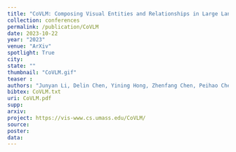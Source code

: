 ```yaml
---
title: "CoVLM: Composing Visual Entities and Relationships in Large Language Models Via Communicative Decoding"
collection: conferences
permalink: /publication/CoVLM
date: 2023-10-22
year: "2023"
venue: "ArXiv"
spotlight: True
city: 
state: ""
thumbnail: "CoVLM.gif"
teaser : 
authors: "Junyan Li, Delin Chen, Yining Hong, Zhenfang Chen, Peihao Chen, Yikang Shen, Chuang Gan"
bibtex: CoVLM.txt
uri: CoVLM.pdf
supp:
arxiv: 
project: https://vis-www.cs.umass.edu/CoVLM/
source:
poster: 
data:
---
```

